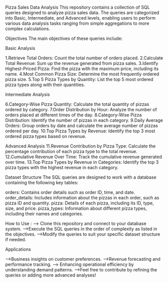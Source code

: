 Pizza Sales Data Analysis
This repository contains a collection of SQL queries designed to analyze pizza sales data. The queries are categorized into Basic, Intermediate, and Advanced levels, enabling users to perform various data analysis tasks ranging from simple aggregations to more complex calculations.

Objectives
The main objectives of these queries include:

Basic Analysis

1.Retrieve Total Orders: Count the total number of orders placed.
2.Calculate Total Revenue: Sum up the revenue generated from pizza sales.
3.Identify Highest-Priced Pizza: Find the pizza with the maximum price, including its name.
4.Most Common Pizza Size: Determine the most frequently ordered pizza size.
5.Top 5 Pizza Types by Quantity: List the top 5 most ordered pizza types along with their quantities.

Intermediate Analysis

6.Category-Wise Pizza Quantity: Calculate the total quantity of pizzas ordered by category.
7.Order Distribution by Hour: Analyze the number of orders placed at different times of the day.
8.Category-Wise Pizza Distribution: Identify the number of pizzas in each category.
9.Daily Average Orders: Group orders by date and calculate the average number of pizzas ordered per day.
10.Top Pizza Types by Revenue: Identify the top 3 most ordered pizza types based on revenue.

Advanced Analysis
11.Revenue Contribution by Pizza Type: Calculate the percentage contribution of each pizza type to the total revenue.
12.Cumulative Revenue Over Time: Track the cumulative revenue generated over time.
13.Top Pizza Types by Revenue in Categories: Identify the top 3 pizza types with the highest revenue in each category.

Dataset Structure
The SQL queries are designed to work with a database containing the following key tables:

orders: Contains order details such as order ID, time, and date.
order_details: Includes information about the pizzas in each order, such as pizza ID and quantity.
pizza: Details of each pizza, including its ID, type, size, and price.
pizza_types: Information about different pizza types, including their names and categories.

How to Use :
--> Clone this repository and connect to your database system.
-->Execute the SQL queries in the order of complexity as listed in the objectives.
-->Modify the queries to suit your specific dataset structure if needed.

Applications

-->Business insights on customer preferences.
-->Revenue forecasting and performance tracking.
--> Enhancing operational efficiency by understanding demand patterns.
-->Feel free to contribute by refining the queries or adding more advanced analyses! 
